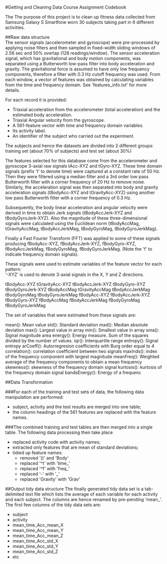 #Getting and Cleaning Data Course Assignment Codebook

The The purpose of this project is to clean up fitness data collected from Samsung Galaxy S Smartfone worn 30 subjects taking part in 6 different activities.

##Raw data structure   
The sensor signals (accelerometer and gyroscope) were pre-processed by applying noise filters and then sampled in fixed-width sliding windows of 2.56 sec and 50% overlap (128 readings/window). The sensor acceleration signal, which has gravitational and body motion components, was separated using a Butterworth low-pass filter into body acceleration and gravity. The gravitational force is assumed to have only low frequency components, therefore a filter with 0.3 Hz cutoff frequency was used. From each window, a vector of features was obtained by calculating variables from the time and frequency domain. See 'features_info.txt' for more details. 

For each record it is provided:
- Triaxial acceleration from the accelerometer (total acceleration) and the estimated body acceleration.
- Triaxial Angular velocity from the gyroscope. 
- A 561-feature vector with time and frequency domain variables. 
- Its activity label. 
- An identifier of the subject who carried out the experiment.

The subjects and hence the datasets are divided into 2 different groups: training set (about 70% of subjects) and test set (about 30%)

The features selected for this database come from the accelerometer and gyroscope 3-axial raw signals tAcc-XYZ and tGyro-XYZ. These time domain signals (prefix 't' to denote time) were captured at a constant rate of 50 Hz. Then they were filtered using a median filter and a 3rd order low pass Butterworth filter with a corner frequency of 20 Hz to remove noise. Similarly, the acceleration signal was then separated into body and gravity acceleration signals (tBodyAcc-XYZ and tGravityAcc-XYZ) using another low pass Butterworth filter with a corner frequency of 0.3 Hz. 

Subsequently, the body linear acceleration and angular velocity were derived in time to obtain Jerk signals (tBodyAccJerk-XYZ and tBodyGyroJerk-XYZ). Also the magnitude of these three-dimensional signals were calculated using the Euclidean norm (tBodyAccMag, tGravityAccMag, tBodyAccJerkMag, tBodyGyroMag, tBodyGyroJerkMag). 

Finally a Fast Fourier Transform (FFT) was applied to some of these signals producing fBodyAcc-XYZ, fBodyAccJerk-XYZ, fBodyGyro-XYZ, fBodyAccJerkMag, fBodyGyroMag, fBodyGyroJerkMag. (Note the 'f' to indicate frequency domain signals). 

These signals were used to estimate variables of the feature vector for each pattern:  
'-XYZ' is used to denote 3-axial signals in the X, Y and Z directions.

tBodyAcc-XYZ
tGravityAcc-XYZ
tBodyAccJerk-XYZ
tBodyGyro-XYZ
tBodyGyroJerk-XYZ
tBodyAccMag
tGravityAccMag
tBodyAccJerkMag
tBodyGyroMag
tBodyGyroJerkMag
fBodyAcc-XYZ
fBodyAccJerk-XYZ
fBodyGyro-XYZ
fBodyAccMag
fBodyAccJerkMag
fBodyGyroMag
fBodyGyroJerkMag

The set of variables that were estimated from these signals are: 

mean(): Mean value
std(): Standard deviation
mad(): Median absolute deviation 
max(): Largest value in array
min(): Smallest value in array
sma(): Signal magnitude area
energy(): Energy measure. Sum of the squares divided by the number of values. 
iqr(): Interquartile range 
entropy(): Signal entropy
arCoeff(): Autorregresion coefficients with Burg order equal to 4
correlation(): correlation coefficient between two signals
maxInds(): index of the frequency component with largest magnitude
meanFreq(): Weighted average of the frequency components to obtain a mean frequency
skewness(): skewness of the frequency domain signal 
kurtosis(): kurtosis of the frequency domain signal 
bandsEnergy(): Energy of a frequenc

##Data Transformation

###For each of the training and test sets of data, the following data manipulation are performed:
- subject, activity and the test results are merged into one table;
- the column headings of the 561 features are replaced with the feature names.

###The combined training and test tables are then merged into a single table.  The following data processing then take place
- replaced activity code with activity names;
- extracted only features that are mean of standard deviations;
- tidied up feature names:
  - removed '()' and 'Body'
  - replaced '^t' with 'time_'
  - replaced '^f' with 'freq_'
  - replaced '-' with '_'
  - replaced 'Gravity' with 'Grav'

##Output tidy data structure
The finally generated tidy data set is a tab-delimited text file which lists the average of each variable for each activity and each subject. The columns are hence renamed by pre-pending 'mean_'.  The first few columns of the tidy data sets are:
- subject
- activity
- mean_time_Acc_mean_X
- mean_time_Acc_mean_Y
- mean_time_Acc_mean_Z
- mean_time_Acc_std_X
- mean_time_Acc_std_Y
- mean_time_Acc_std_Z
- etc
